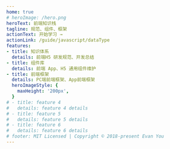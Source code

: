 ```yaml
---
home: true
# heroImage: /hero.png
heroText: 前端知识栈
tagline: 规范、组件、框架
actionText: 开始学习 →
actionLink: /guide/javascript/dataType
features:
- title: 知识体系
  details: 前端H5 研发规范、开发总结
- title: 组件库
  details: 前端 App、H5 通用组件维护
- title: 前端框架
  details: PC端前端框架、App前端框架
  heroImageStyle: {
    maxHeight: '200px',
  }
# - title: feature 4
#   details: feature 4 details
# - title: feature 5
#   details: feature 5 details
# - title: feature 6
#   details: feature 6 details
# footer: MIT Licensed | Copyright © 2018-present Evan You
---
```


